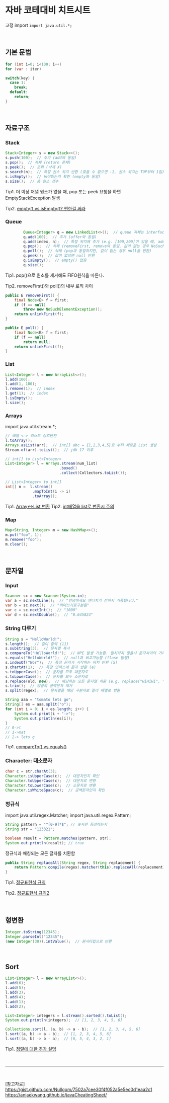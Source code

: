 # 자바 코테대비 치트시트

고정 import
`import java.util.*;`




<br/>



## 기본 문법
```java
for (int i=0; i<100; i++)
for (var : iter)

switch(key) {
  case 1:
    break;
  default:
    return;
}
```


<br/>


## 자료구조
### Stack
```java
Stack<Integer> s = new Stack<>();
s.push(100);  // 추가 (add와 동일)
s.pop();  // 삭제 (return 존재)
s.peek();  // 조회 (삭제 X)
s.search(n);  // 특정 원소 위치 반환 (찾을 수 없으면 -1, 원소 위치는 TOP부터 1임)
s.isEmpty();  // 비어있는지 확인 (empty와 동일)
s.size();  // 총 원소 갯수
```

Tip1. 더 이상 꺼낼 원소가 없을 때, pop 또는 peek 요청을 하면 EmptyStackException 발생

Tip2. [empty() vs isEmpty()? 편한걸 써라](https://wyatti.tistory.com/entry/JAVA-Stack%EC%97%90%EC%84%9C-empty%EC%99%80-isEmpty%EB%A5%BC-%EC%9D%B4%ED%95%B4%ED%95%98%EA%B3%A0-%ED%99%9C%EC%9A%A9%ED%95%98%EA%B8%B0)

### Queue
```java
        Queue<Integer> q = new LinkedList<>();  // queue 자체는 interface
        q.add(100);  // 추가 (offer와 동일)
        q.add(index, n);  // 특정 위치에 추가 (e.g. [100,200]이 있을 때, add(1,300)을 하면 [100,300,200]이 됨)
        q.pop();  // 삭제 (removeFirst, remove와 동일, 값이 없는 경우 NoSuchElementException 발생)
        q.poll();  // 삭제 (pop과 동일하지만, 값이 없는 경우 null을 반환)        
        q.peek();  // 값이 없으면 null 반환
        q.isEmpty();  // empty() 없음
        q.size();
```

Tip1. pop()으로 원소를 제거해도 FIFO원칙을 따른다.

Tip2. removeFirst()와 poll()의 내부 로직 차이
```java
public E removeFirst() {
    final Node<E> f = first;
    if (f == null)
        throw new NoSuchElementException();
    return unlinkFirst(f);
}

public E poll() {
    final Node<E> f = first;
    if (f == null)
        return null;
    return unlinkFirst(f);
}
```

### List
```java
List<Integer> l = new ArrayList<>();
l.add(100);
l.add(1, 100);
l.remove(1);  // index
l.get(1);  // index
l.isEmpty();
l.size();
```

### Arrays
import java.util.stream.*;

```java
// 배열 <-> 리스트 상호변환
l.toArray();
Arrays.asList(arr);  // int[] abc = {1,2,3,4,5}로 부터 새로운 List 생성
Stream.of(arr).toList();  // jdk 17 이후

// int[] to List<Integer>
List<Integer> l = Arrays.stream(num_list)
                        .boxed()
                        .collect(Collectors.toList());

// List<Integer> to int[]
int[] n =  l.stream()
            .mapToInt(i -> i)
            .toArray();
```

Tip1. [Array<->List 변환](https://hianna.tistory.com/551)
Tip2. [int배열을 list로 변환시 주의](https://hianna.tistory.com/552)

### Map
```java
Map<String, Integer> m = new HashMap<>();
m.put("foo", 1);
m.remove("foo");
m.clear();
```



<br/>


## 문자열
### Input
```java
Scanner sc = new Scanner(System.in);
var a = sc.nextLine();  // "안녕하세요 엔터치기 전까지 기록됩니다."
var b = sc.next();  // "띄어쓰기로구분됨"
var c = sc.nextInt();  // "1000"
var d = sc.nextDouble();  // "0.645823"
```

### String 다루기
```java
String s = "HelloWorld!";
s.length();  // 길이 출력 (11)
s.substring(3);  // 문자열 복사
s.compareTo("HelloWorld!");  // NPE 발생 가능함. 일치하지 않을시 문자사이의 거리를 알려줌
s.equals("HelloWorld!");  // null과 비교가능함 (flase 발생)
s.indexOf("Wor");  // 특정 문자가 시작하는 위치 반환 (5)
s.chartAt(1);  // 특정 인덱스에 문자 반환 (e)
s.toUpperCase();  // 문자를 모두 대문자로
s.toLowerCase();  // 문자를 모두 소문자로
s.replace(old, new);  // 해당하는 모든 문자열 치환 (e.g. replace("HiHiHi", "O") 결과는 "OOO")
s.trim();  // 양끝의 공백문자 제거
s.split(regex);  // 문자열을 해당 구분자로 잘라 배열로 반환
```
```java
String aaa = "tomato lets go";
String[] es = aaa.split("o");
for (int i = 0; i < es.length; i++) {
    System.out.print(i + "->");
    System.out.println(es[i]);
}
// 0->t
// 1->mat
// 2-> lets g
```

Tip1. [compareTo() vs equals()](https://stackoverflow.com/questions/1551235/compareto-vs-equals)

### Character: 대소문자
```java
char c = str.charAt(3);
Character.isUpperCase(c);  // 대문자인지 확인
Character.toUpperCase(c);  // 대문자로 변환
Character.toLowerCase(c);  // 소문자로 변환
Character.isWhiteSpace(c);  // 공백문자인지 확인
```

### 정규식
import java.util.regex.Matcher;
import java.util.regex.Pattern;

```java
String pattern = "^[0-9]*$"; // 숫자만 등장하는지
String str = "123321"; 

boolean result = Pattern.matches(pattern, str);
System.out.println(result); // true
```

정규식과 매칭되는 모든 글자를 치환함
```java
public String replaceAll(String regex, String replacement) {
    return Pattern.compile(regex).matcher(this).replaceAll(replacement);
}
```

Tip1. [정규표현식 규칙](https://zhfvkq.tistory.com/5)

Tip2. [정규표현식 규칙2](https://zzang9ha.tistory.com/322)



<br/>


## 형변환
```java
Integer.toString(12345);
Integer.parseInt("12345");
(new Integer(30)).intValue();  // 원시타입으로 반환
```



<br/>


## Sort
```java
List<Integer> l = new ArrayList<>();
l.add(6);
l.add(5);
l.add(3);
l.add(4);
l.add(1);
l.add(2);
```

```java
List<Integer> integers = l.stream().sorted().toList();
System.out.println(integers);  // [1, 2, 3, 4, 5, 6]
```
```java
Collections.sort(l, (a, b) -> a - b);  // [1, 2, 3, 4, 5, 6]
l.sort((a, b) -> a - b);  // [1, 2, 3, 4, 5, 6]
l.sort((a, b) -> b - a);  // [6, 5, 4, 3, 2, 1]
```

Tip1. [정렬에 대한 추가 설명](https://www.daleseo.com/java-comparable-comparator/)





<br/>



---



<br/>


[참고자료]
https://gist.github.com/Nullgom/7502a7cee30f4f052a5e5ec0d1eaa2c1
https://anjaekwang.github.io/javaCheatingSheet/



